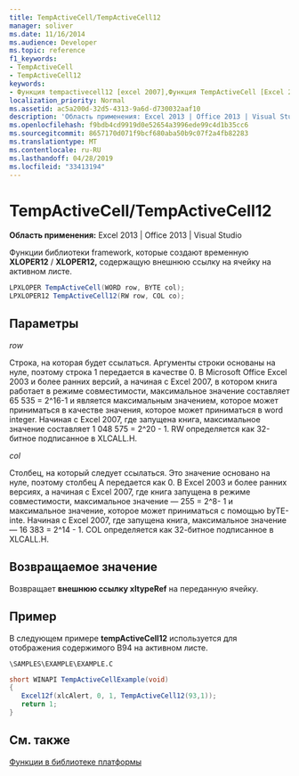 ```yaml
---
title: TempActiveCell/TempActiveCell12
manager: soliver
ms.date: 11/16/2014
ms.audience: Developer
ms.topic: reference
f1_keywords:
- TempActiveCell
- TempActiveCell12
keywords:
- Функция tempactivecell12 [excel 2007],Функция TempActiveCell [Excel 2007]
localization_priority: Normal
ms.assetid: ac5a200d-32d5-4313-9a6d-d730032aaf10
description: 'Область применения: Excel 2013 | Office 2013 | Visual Studio'
ms.openlocfilehash: f9bdb4cd9919d0e52654a3996ede99c4d1b35cc6
ms.sourcegitcommit: 8657170d071f9bcf680aba50b9c07f2a4fb82283
ms.translationtype: MT
ms.contentlocale: ru-RU
ms.lasthandoff: 04/28/2019
ms.locfileid: "33413194"
---
```

# <a name="tempactivecelltempactivecell12"></a>TempActiveCell/TempActiveCell12

 **Область применения:** Excel 2013 | Office 2013 | Visual Studio 
  
Функции библиотеки framework, которые создают временную **XLOPER12** /  **XLOPER12,** содержащую внешнюю ссылку на ячейку на активном листе. 
  
```cs
LPXLOPER TempActiveCell(WORD row, BYTE col);
LPXLOPER12 TempActiveCell12(RW row, COL co);
```

## <a name="parameters"></a>Параметры

 _row_
  
Строка, на которая будет ссылаться. Аргументы строки основаны на нуле, поэтому строка 1 передается в качестве 0. В Microsoft Office Excel 2003 и более ранних версий, а начиная с Excel 2007, в котором книга работает в режиме совместимости, максимальное значение составляет 65 535 = 2^16-1 и является максимальным значением, которое может приниматься в качестве значения, которое может приниматься в word integer. Начиная с Excel 2007, где запущена книга, максимальное значение составляет 1 048 575 = 2^20 - 1. RW определяется как 32-битное подписанное в XLCALL.H.
  
 _col_
  
Столбец, на который следует ссылаться. Это значение основано на нуле, поэтому столбец A передается как 0. В Excel 2003 и более ранних версиях, а начиная с Excel 2007, где книга запущена в режиме совместимости, максимальное значение — 255 = 2^8- 1 и максимальное значение, которое может приниматься с помощью byTE-inte. Начиная с Excel 2007, где запущена книга, максимальное значение — 16 383 = 2^14 - 1. COL определяется как 32-битное подписанное в XLCALL.H.
  
## <a name="return-value"></a>Возвращаемое значение

Возвращает **внешнюю ссылку xltypeRef** на переданную ячейку. 
  
## <a name="example"></a>Пример

В следующем примере **tempActiveCell12** используется для отображения содержимого B94 на активном листе. 
  
 `\SAMPLES\EXAMPLE\EXAMPLE.C`
  
```cs
short WINAPI TempActiveCellExample(void)
{
   Excel12f(xlcAlert, 0, 1, TempActiveCell12(93,1));
   return 1;
}
```

## <a name="see-also"></a>См. также



[Функции в библиотеке платформы](functions-in-the-framework-library.md)

